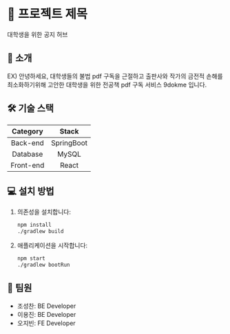 # 🩵 프로젝트 제목
대학생을 위한 공지 허브

## 🚀 소개
EX) 안녕하세요, 대학생들의 불법 pdf 구독을 근절하고 출판사와 작가의 금전적 손해를 최소화하기위해 고안한 대학생을 위한 전공책 pdf 구독 서비스 9dokme 입니다.

## 🛠️ 기술 스택
| **Category** | **Stack** |
|:------------:|:----------:|
| Back-end | SpringBoot |
| Database | MySQL |
| Front-end | React |

## 💻 설치 방법
   1. 의존성을 설치합니다:
      ```bash
      npm install
      ./gradlew build
      ```
   2. 애플리케이션을 시작합니다:
      ```bash
      npm start
      ./gradlew bootRun
      ```


## 👥 팀원
- 조성찬: BE Developer
- 이용진: BE Developer
- 오지빈: FE Developer
